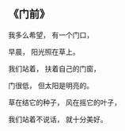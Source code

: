 ## 《门前》

我多么希望， 有一个门口，   

早晨， 阳光照在草上。    

我们站着， 扶着自己的门窗，    

门很低， 但太阳是明亮的。   

草在结它的种子， 风在摇它的叶子，  

我们站着不说话， 就十分美好。  

